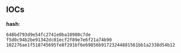 
## IOCs

__hash__:

```text
648bd793d9e54fc2741e0ba10980c7de
f5d0c94b2be91342dc01ecf2f89e7e6f21a74b90
102276ae1f518745695fe8f291bf6e69856b91723244881561bb1a2338d54b12
```